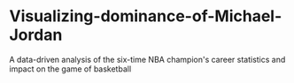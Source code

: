 # Visualizing-dominance-of-Michael-Jordan
A data-driven analysis of the six-time NBA  champion's career statistics and impact on the game of basketball
